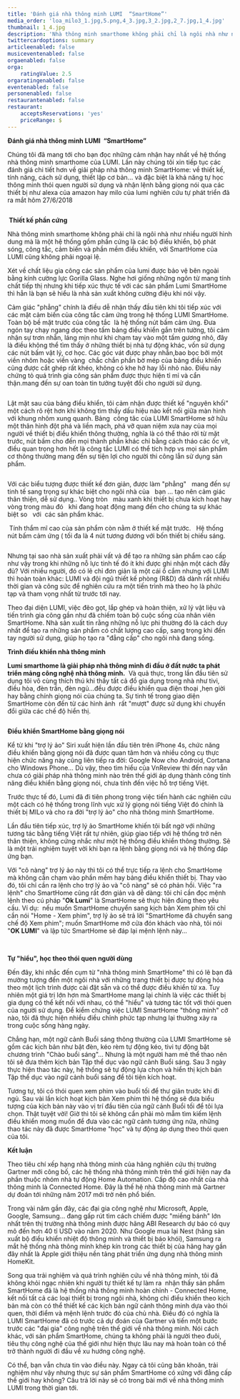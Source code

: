 ```yaml
---
title: 'Đánh giá nhà thông minh LUMI  “SmartHome”'
media_order: 'loa_milo3_1.jpg,5.png,4_3.jpg,3_2.jpg,2_7.jpg,1_4.jpg'
thumbnail: 1_4.jpg
description: 'Nhà thông minh smarthome không phải chỉ là ngôi nhà như nhiều người hình dung mà là một hệ thống gồm phần cứng là các bộ điều khiển, bộ phát sóng, công tắc, cảm biến và phần mềm điều khiển, với SmartHome của LUMI cũng không phải ngoại lệ.'
twittercardoptions: summary
articleenabled: false
musiceventenabled: false
orgaenabled: false
orga:
    ratingValue: 2.5
orgaratingenabled: false
eventenabled: false
personenabled: false
restaurantenabled: false
restaurant:
    acceptsReservations: 'yes'
    priceRange: $
---
```


<p><strong>Đ&aacute;nh gi&aacute; nh&agrave; th&ocirc;ng minh LUMI &nbsp;&ldquo;SmartHome&rdquo;</strong></p>
<p>Ch&uacute;ng t&ocirc;i đ&atilde; mang tới cho bạn đọc những cảm nhận hay nhất về hệ thống nh&agrave; th&ocirc;ng minh&nbsp;smarthome của LUMI. Lần n&agrave;y ch&uacute;ng t&ocirc;i xin tiếp tục c&aacute;c đ&aacute;nh gi&aacute; chi tiết hơn về giải ph&aacute;p nh&agrave; th&ocirc;ng minh SmartHome: về thiết kế, t&iacute;nh năng, c&aacute;ch sử dụng, thiết lập cơ bản... v&agrave; đặc biệt l&agrave; khả năng tự học th&ocirc;ng minh th&oacute;i quen người sử dụng v&agrave; nhận lệnh bằng giọng n&oacute;i qua c&aacute;c thiết bị như alexa của amazon hay milo của lumi nghi&ecirc;n cứu tự ph&aacute;t triển đ&atilde; ra mắt h&ocirc;m 27/6/2018</p>
<p><img style="display: block; margin-left: auto; margin-right: auto;" src="/giahan/tu-van-giai-phap/danh-gia-nha-thong-minh-lumi-smarthome/1_4.jpg" alt="" /></p>
<p><strong>&nbsp;Thiết kế ph&acirc;̀n cứng</strong></p>
<p>Nh&agrave; th&ocirc;ng minh smarthome kh&ocirc;ng phải chỉ l&agrave; ng&ocirc;i nh&agrave; như nhiều người h&igrave;nh dung m&agrave; l&agrave; một hệ thống gồm phần cứng l&agrave; c&aacute;c bộ điều khiển, bộ ph&aacute;t s&oacute;ng, c&ocirc;ng tắc, cảm biến v&agrave; phần mềm điều khiển, với SmartHome của LUMI cũng kh&ocirc;ng phải ngoại lệ.</p>
<p>X&eacute;t về chất liệu gia c&ocirc;ng c&aacute;c sản phẩm của lumi được bảo vệ b&ecirc;n ngo&agrave;i bằng k&iacute;nh cường lực Gorilla Glass. Nghe hơi giống những ng&ocirc;n từ mang t&iacute;nh chất tiếp thị nhưng khi tiếp x&uacute;c thực tế với c&aacute;c sản phẩm Lumi SmartHome th&igrave; hẳn l&agrave; bạn sẽ hiểu l&agrave; nh&agrave; sản xuất kh&ocirc;ng cường điệu khi n&oacute;i vậy.</p>
<p>Cảm gi&aacute;c "phẳng" ch&iacute;nh l&agrave; điều dễ nhận thấy đầu ti&ecirc;n khi t&ocirc;i tiếp x&uacute;c với c&aacute;c mặt cảm biến của c&ocirc;ng tắc cảm ứng trong hệ thống LUMI SmartHome. To&agrave;n bộ bề mặt trước của c&ocirc;ng tắc &nbsp;l&agrave; hệ thống n&uacute;t bấm cảm ứng. Đưa ng&oacute;n tay chạy ngang dọc theo tấm bảng điều khiển gắn tr&ecirc;n tường, t&ocirc;i cảm nhận sự trơn nhẵn, l&aacute;ng mịn như khi chạm tay v&agrave;o một tấm gương nhỏ, đ&acirc;y l&agrave; điều kh&ocirc;ng thể t&igrave;m thấy ở những thiết bị nh&agrave; tự động kh&aacute;c, vốn sử dụng c&aacute;c n&uacute;t bấm vật l&yacute;, cơ học. C&aacute;c g&oacute;c v&aacute;t được phay nhẵn,bao bọc bởi một viền nh&ocirc;m hoặc viền v&agrave;ng &nbsp;chắc chắn phần bờ m&eacute;p của bảng điều khiển cũng được cắt gh&eacute;p rất kh&eacute;o, kh&ocirc;ng c&oacute; khe hở hay lỗi nhỏ n&agrave;o. Điều n&agrave;y chứng tỏ qu&aacute; tr&igrave;nh gia c&ocirc;ng sản phẩm được thực hiện tỉ mỉ v&agrave; cẩn thận.mang đến sự oan to&agrave;n tin tưởng tuyệt đối cho người sử dụng.</p>
<p><img style="display: block; margin-left: auto; margin-right: auto;" src="/giahan/tu-van-giai-phap/danh-gia-nha-thong-minh-lumi-smarthome/2_7.jpg" alt="" /></p>
<p>Lật mặt sau của bảng điều khiển, t&ocirc;i cảm nhận được thiết kế "nguy&ecirc;n khối" một c&aacute;ch r&otilde; rệt hơn khi kh&ocirc;ng t&igrave;m thấy dấu hiệu n&agrave;o kết nối giữa m&agrave;n h&igrave;nh với khung nh&ocirc;m xung quanh. Bảng&nbsp; c&ocirc;ng tăc của LUMI SmartHome sở hữu một th&acirc;n h&igrave;nh đột ph&aacute; v&agrave; liền mạch, ph&aacute; vỡ quan niệm xưa nay của mọi người về thiết bị điều khiển th&ocirc;ng thường, nghĩa l&agrave; c&oacute; thể th&aacute;o rời từ mặt trước, n&uacute;t bấm cho đến mọi th&agrave;nh phần kh&aacute;c chỉ bằng c&aacute;ch th&aacute;o c&aacute;c ốc v&iacute;t, điều quan trọng hơn hết l&agrave; c&ocirc;ng tắc LUMI c&oacute; thể t&iacute;ch hợp vs mọi sản phẩm cơ th&ocirc;ng thường mang đến sự tiện lợi cho người thi c&ocirc;ng lẫn sử dụng sản phẩm.</p>
<p style="padding-left: 30px;"><img style="display: block; margin-left: auto; margin-right: auto;" src="/giahan/tu-van-giai-phap/danh-gia-nha-thong-minh-lumi-smarthome/3_2.jpg" alt="" /></p>
<p>Với c&aacute;c biểu tượng được thiết kế đơn giản, được l&agrave;m "phẳng"&nbsp; &nbsp;mang đến sự tinh tế sang trọng sự kh&aacute;c biệt cho ng&ocirc;i nh&agrave; của&nbsp; &nbsp;bạn &hellip; tạo n&ecirc;n cảm gi&aacute;c th&acirc;n thiện, dễ sử dụng.. V&ograve;ng tr&ograve;n&nbsp; &nbsp;m&agrave;u xanh khi thiết bị chưa k&iacute;ch hoạt hay v&ograve;ng trong m&agrave;u đ&oacute;&nbsp; &nbsp;khi đang hoạt động mang đến cho ch&uacute;ng ta sự kh&aacute;c biệt so&nbsp; &nbsp;với&nbsp; c&aacute;c sản phẩm kh&aacute;c.</p>
<p>&nbsp;T&iacute;nh thẩm mĩ cao của sản phẩm c&ograve;n nằm ở thiết kế mặt trước.&nbsp; &nbsp;Hệ thống n&uacute;t bấm cảm ứng ( tối đa l&agrave; 4 n&uacute;t tương đương với bốn thiết bị chiếu s&aacute;ng.</p>
<p><img style="display: block; margin-left: auto; margin-right: auto;" src="/giahan/tu-van-giai-phap/danh-gia-nha-thong-minh-lumi-smarthome/4_3.jpg" alt="" /></p>
<p>Nhưng tại sao nhà sản xu&acirc;́t phải vất vả đ&ecirc;̉ tạo ra những sản ph&acirc;̉m cao c&acirc;́p như v&acirc;̣y trong khi những nỗ lực tinh tế đ&oacute; &iacute;t khi được ghi nhận một c&aacute;ch đầy đủ? Với nhi&ecirc;̀u người, đ&oacute; có lẽ chỉ đơn giản l&agrave; một c&aacute;i ổ cắm nhưng với LUMI thì hoàn toàn khác: LUMI v&agrave; đội ngũ thiết kế ph&ograve;ng (R&amp;D) đ&atilde; d&agrave;nh r&acirc;́t nhi&ecirc;̀u thời gian và c&ocirc;ng sức để nghi&ecirc;n cứu ra một tiến tr&igrave;nh m&agrave; theo họ l&agrave; phức tạp v&agrave; tham vọng nhất từ trước tới nay.</p>
<p>Theo đại di&ecirc;̣n LUMI, việc đẽo gọt, lắp gh&eacute;p v&agrave; ho&agrave;n thiện, xử l&yacute; vật liệu v&agrave; tiến tr&igrave;nh gia c&ocirc;ng gần như đã chi&ecirc;́m to&agrave;n bộ cuộc sống của nh&acirc;n vi&ecirc;n SmartHome. Nhà sản xu&acirc;́t tin rằng những nỗ lực phi thường đ&oacute; l&agrave; c&aacute;ch duy nhất để tạo ra những sản ph&acirc;̉m có ch&acirc;́t lượng cao c&acirc;́p, sang trọng khi đ&ecirc;́n tay người sử dụng, giúp họ tạo ra "đẳng c&acirc;́p" cho ng&ocirc;i nhà đang s&ocirc;́ng.</p>
<p><strong>Trình đi&ecirc;̀u khi&ecirc;̉n nhà th&ocirc;ng minh</strong></p>
<p><strong>Lumi smarthome l&agrave;</strong><strong>&nbsp;giải ph&aacute;p nh&agrave; th&ocirc;ng minh đi đầu ở đất nước ta ph&aacute;t triển mảng c&ocirc;ng nghệ nh&agrave; th&ocirc;ng minh.</strong>&nbsp;&nbsp;V&agrave; quả thực, trong lần đầu ti&ecirc;n sử dụng t&ocirc;i v&ocirc; c&ugrave;ng th&iacute;ch th&uacute; khi thấy t&acirc;́t cả đ&ocirc;̀ gia dụng trong nhà như tivi, đi&ecirc;̀u hòa, đèn tr&acirc;̀n, đèn ngủ&hellip;đều được điều khiển qua điện thoại ,hẹn giời hay bằng ch&iacute;nh giọng n&oacute;i của ch&uacute;ng ta.&nbsp;Sự tinh tế trong giao di&ecirc;̣n SmartHome còn đ&ecirc;́n từ các h&igrave;nh ảnh&nbsp; rất "mượt" được sử dụng khi chuyển đổi giữa c&aacute;c chế độ hiển thị.</p>
<p><img style="display: block; margin-left: auto; margin-right: auto;" src="/giahan/tu-van-giai-phap/danh-gia-nha-thong-minh-lumi-smarthome/5.png" alt="" /></p>
<p><strong>Điều khiển SmartHome bằng giọng n&oacute;i</strong></p>
<p>Kể từ khi "trợ l&yacute; ảo" Siri xuất hiện lần đầu ti&ecirc;n tr&ecirc;n iPhone 4s, chức năng điều khiển bằng giọng n&oacute;i đ&atilde; được quan t&acirc;m hơn v&agrave; nhiều c&ocirc;ng cụ thực hiện chức năng n&agrave;y cũng li&ecirc;n tiếp ra đời: Google Now cho Android, Cortana cho Windows Phone&hellip; D&ugrave; vậy, theo t&igrave;m hiểu của VnReview th&igrave; đến nay vẫn chưa c&oacute; giải ph&aacute;p nh&agrave; th&ocirc;ng minh n&agrave;o tr&ecirc;n thế giới &aacute;p dụng th&agrave;nh c&ocirc;ng t&iacute;nh năng điều khiển bằng giọng n&oacute;i, chưa t&iacute;nh đến việc hỗ trợ tiếng Việt.</p>
<p>Trước thực tế đ&oacute;, Lumi đ&atilde; đi ti&ecirc;n phong trong việc tiến h&agrave;nh c&aacute;c nghi&ecirc;n cứu một c&aacute;ch c&oacute; hệ thống trong lĩnh vực xử l&yacute; giọng n&oacute;i tiếng Việt đ&oacute; ch&iacute;nh l&agrave; thiết bị MILo v&agrave; cho ra đời "trợ l&yacute; ảo" cho nh&agrave; th&ocirc;ng minh SmartHome.</p>
<p>Lần đầu ti&ecirc;n tiếp x&uacute;c, trợ l&yacute; ảo SmartHome khiến t&ocirc;i bất ngờ với những tương t&aacute;c bằng tiếng Việt rất tự nhi&ecirc;n, gi&uacute;p giao tiếp với hệ thống trở n&ecirc;n th&acirc;n thiện, kh&ocirc;ng cứng nhắc như một hệ thống điều khiển th&ocirc;ng thường. Sẽ l&agrave; một trải nghiệm tuyệt vời khi bạn ra lệnh bằng giọng n&oacute;i v&agrave; hệ thống đ&aacute;p ứng bạn.</p>
<p>Với "c&ocirc; n&agrave;ng" trợ l&yacute; ảo n&agrave;y th&igrave; t&ocirc;i c&oacute; thể trực tiếp ra lệnh cho SmartHome m&agrave; kh&ocirc;ng cần chạm v&agrave;o phần mềm hay bảng điều khiển thiết bị. Thay v&agrave;o đ&oacute;, t&ocirc;i chỉ cần ra lệnh cho trợ l&yacute; ảo v&agrave; "c&ocirc; n&agrave;ng" sẽ c&oacute; phản hồi. Việc "ra lệnh" cho SmartHome cũng rất đơn giản v&agrave; dễ d&agrave;ng: t&ocirc;i chỉ cần đọc mệnh lệnh theo c&uacute; ph&aacute;p "<strong>Ok Lumi</strong>" l&agrave; SmartHome sẽ thực hiện đ&uacute;ng theo y&ecirc;u cầu. V&iacute; dụ: &nbsp;nếu muốn SmartHome chuyển sang kịch bản Xem phim t&ocirc;i chỉ cần n&oacute;i "Home - Xem phim", trợ l&yacute; ảo sẽ trả lời "SmartHome đ&atilde; chuyển sang chế độ Xem phim"; muốn SmartHome mở cửa đ&oacute;n kh&aacute;ch v&agrave;o nh&agrave;, t&ocirc;i n&oacute;i "<strong>OK LUMI</strong>" v&agrave; lập tức SmartHome sẽ đ&aacute;p lại mệnh lệnh n&agrave;y&hellip;</p>
<p>&nbsp;</p>
<p><strong>Tự "hiểu", học theo th&oacute;i quen người d&ugrave;ng</strong></p>
<p>Đến đ&acirc;y, khi nhắc đến cụm từ "nh&agrave; th&ocirc;ng minh SmartHome" th&igrave; c&oacute; lẽ bạn đ&atilde; mường tượng đến một ng&ocirc;i nh&agrave; với những trang thiết bị được tự động h&oacute;a theo một lịch tr&igrave;nh được c&agrave;i đặt sẵn v&agrave; c&oacute; thể được điều khiển từ xa. Tuy nhi&ecirc;n một gi&aacute; trị lớn hơn m&agrave; SmartHome mang lại ch&iacute;nh l&agrave; việc c&aacute;c thiết bị gia dụng c&oacute; thể kết nối với nhau, c&oacute; thể "hiểu" v&agrave; tương t&aacute;c tốt với th&oacute;i quen của người sử dụng. Để kiểm chứng việc LUMI SmartHome "th&ocirc;ng minh" cỡ n&agrave;o, t&ocirc;i đ&atilde; thực hiện nhiều điều chỉnh phức tạp nhưng lại thường xảy ra trong cuộc sống h&agrave;ng ng&agrave;y.</p>
<p>Chẳng hạn, một ngữ cảnh Buổi s&aacute;ng th&ocirc;ng thường của LUMI SmartHome sẽ gồm c&aacute;c kịch bản như bật đ&egrave;n, k&eacute;o r&egrave;m tự động k&eacute;o, tivi tự động bật chương tr&igrave;nh "Ch&agrave;o buổi s&aacute;ng"... Nhưng l&agrave; một người ham m&ecirc; thể thao n&ecirc;n t&ocirc;i sẽ đưa th&ecirc;m kịch bản Tập thể dục v&agrave;o ngữ cảnh Buổi s&aacute;ng. Sau 3 ng&agrave;y thực hiện thao t&aacute;c n&agrave;y, hệ thống sẽ tự động lựa chọn v&agrave; hiển thị kịch bản Tập thể dục v&agrave;o ngữ cảnh buổi s&aacute;ng để t&ocirc;i tiện k&iacute;ch hoạt.</p>
<p>Tương tự, t&ocirc;i c&oacute; th&oacute;i quen xem phim v&agrave;o buổi tối để thư gi&atilde;n trước khi đi ngủ. Sau v&agrave;i lần k&iacute;ch hoạt kịch bản Xem phim th&igrave; hệ thống sẽ đưa biểu tượng của kịch bản n&agrave;y v&agrave;o vị tr&iacute; đầu ti&ecirc;n của ngữ cảnh Buổi tối để t&ocirc;i lựa chọn. Thật tuyệt vời! Giờ th&igrave; t&ocirc;i sẽ kh&ocirc;ng cần phải m&ograve; mẫm t&igrave;m kiếm lệnh điều khiển mong muốn để đưa v&agrave;o c&aacute;c ngữ cảnh tương ứng nữa, những thao t&aacute;c n&agrave;y đ&atilde; được SmartHome "học" v&agrave; tự động &aacute;p dụng theo th&oacute;i quen của t&ocirc;i.</p>
<p><strong>Kết luận</strong></p>
<p>Theo ti&ecirc;u ch&iacute; xếp hạng nh&agrave; th&ocirc;ng minh của h&atilde;ng nghi&ecirc;n cứu thị trường Gartner mới c&ocirc;ng bố, c&aacute;c hệ thống nh&agrave; th&ocirc;ng minh tr&ecirc;n thế giới hiện nay đa phần thuộc nh&oacute;m nh&agrave; tự động Home Automation. Cấp độ cao nhất của nh&agrave; th&ocirc;ng minh l&agrave; Connected Home. Đ&acirc;y l&agrave; thế hệ nh&agrave; th&ocirc;ng minh m&agrave; Gartner dự đo&aacute;n tới những năm 2017 mới trở n&ecirc;n phổ biến.</p>
<p>Trong v&agrave;i năm gần đ&acirc;y, c&aacute;c đại gia c&ocirc;ng nghệ như Microsoft, Apple, Google, Samsung... đang gấp r&uacute;t t&igrave;m c&aacute;ch chiếm được "miếng b&aacute;nh" lớn nhất tr&ecirc;n thị trường nh&agrave; th&ocirc;ng minh được h&atilde;ng ABI Research dự b&aacute;o c&oacute; quy m&ocirc; đến hơn 40 tỉ USD v&agrave;o năm 2020. Như Google mua lại Nest (h&atilde;ng sản xuất bộ điều khiển nhiệt độ th&ocirc;ng minh v&agrave; thiết bị b&aacute;o kh&oacute;i), Samsung ra mắt hệ thống nh&agrave; th&ocirc;ng minh kh&eacute;p k&iacute;n trong c&aacute;c thiết bị của h&atilde;ng hay gần đ&acirc;y nhất l&agrave; Apple giới thiệu nền tảng ph&aacute;t triển ứng dụng nh&agrave; th&ocirc;ng minh HomeKit. &nbsp;</p>
<p>Song qua trải nghiệm v&agrave; qu&aacute; tr&igrave;nh nghi&ecirc;n cứu về nh&agrave; th&ocirc;ng minh, t&ocirc;i đ&atilde; kh&ocirc;ng khỏi ngạc nhi&ecirc;n khi người tự thiết kế tự l&agrave;m ra &nbsp;nhận thấy sản phẩm SmartHome đ&atilde; l&agrave; hệ thống nh&agrave; th&ocirc;ng minh ho&agrave;n chỉnh - Connected Home, kết nối tất cả c&aacute;c loại thiết bị trong ng&ocirc;i nh&agrave;, kh&ocirc;ng chỉ điều khiển theo kịch bản m&agrave; c&ograve;n c&oacute; thể thiết kế c&aacute;c kịch bản ngữ cảnh th&ocirc;ng minh dựa v&agrave;o th&oacute;i quen, thời điểm v&agrave; mệnh lệnh trước đ&oacute; của chủ nh&agrave;. Điều đ&oacute; c&oacute; nghĩa l&agrave; LUMI SmartHome đ&atilde; c&oacute; trước cả dự đo&aacute;n của Gartner v&agrave; tiến một bước trước c&aacute;c "đại gia" c&ocirc;ng nghệ tr&ecirc;n thế giới về nh&agrave; th&ocirc;ng minh. N&oacute;i c&aacute;ch kh&aacute;c, với sản phẩm SmartHome, ch&uacute;ng ta kh&ocirc;ng phải l&agrave; người theo đu&ocirc;i, ti&ecirc;u thụ c&ocirc;ng nghệ của thế giới như hiện thực l&acirc;u nay m&agrave; ho&agrave;n to&agrave;n c&oacute; thể trở th&agrave;nh người đi đầu về xu hướng c&ocirc;ng nghệ.</p>
<p>C&oacute; thể, bạn vẫn chưa tin v&agrave;o điều n&agrave;y. Ngay cả t&ocirc;i cũng băn khoăn, trải nghiệm như vậy nhưng thực sự sản phẩm SmartHome c&oacute; xứng với đẳng cấp thế giới hay kh&ocirc;ng? C&acirc;u trả lời n&agrave;y sẽ c&oacute; trong b&agrave;i mới về nh&agrave; th&ocirc;ng minh LUMI trong thời gian tới.</p>
<p>&nbsp;</p>
